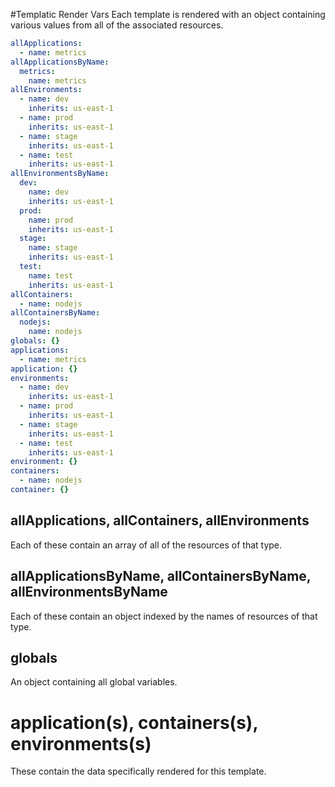 #Templatic Render Vars
Each template is rendered with an object containing various values
from all of the associated resources. 

```yaml
allApplications:
  - name: metrics
allApplicationsByName:
  metrics:
    name: metrics
allEnvironments:
  - name: dev
    inherits: us-east-1
  - name: prod
    inherits: us-east-1
  - name: stage
    inherits: us-east-1
  - name: test
    inherits: us-east-1
allEnvironmentsByName:
  dev:
    name: dev
    inherits: us-east-1
  prod:
    name: prod
    inherits: us-east-1
  stage:
    name: stage
    inherits: us-east-1
  test:
    name: test
    inherits: us-east-1
allContainers:
  - name: nodejs
allContainersByName:
  nodejs:
    name: nodejs
globals: {}
applications:
  - name: metrics
application: {}
environments:
  - name: dev
    inherits: us-east-1
  - name: prod
    inherits: us-east-1
  - name: stage
    inherits: us-east-1
  - name: test
    inherits: us-east-1
environment: {}
containers:
  - name: nodejs
container: {}
```

## allApplications, allContainers, allEnvironments
Each of these contain an array of all of the resources of that type. 

## allApplicationsByName, allContainersByName, allEnvironmentsByName
Each of these contain an object indexed by the names of resources of that type.

## globals
An object containing all global variables.

# application(s), containers(s), environments(s)
These contain the data specifically rendered for this template.
